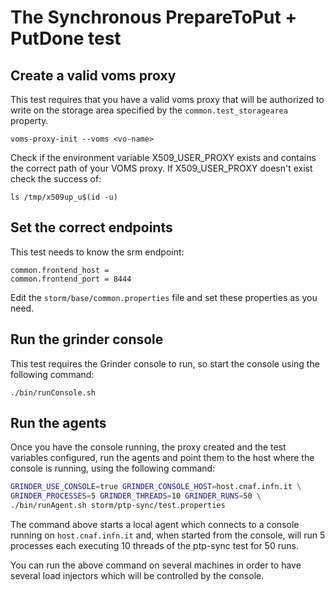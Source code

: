 # The Synchronous PrepareToPut + PutDone test

## Create a valid voms proxy 

This test requires that you have a valid voms proxy
that will be authorized to write on the storage area
specified by the `common.test_storagearea` property. 

```
voms-proxy-init --voms <vo-name>
```

Check if the environment variable X509\_USER\_PROXY exists
and contains the correct path of your VOMS proxy. 
If X509\_USER\_PROXY doesn't exist check the success of:

```
ls /tmp/x509up_u$(id -u)
```

## Set the correct endpoints

This test needs to know the srm endpoint:

```properties
common.frontend_host = 
common.frontend_port = 8444
```

Edit the `storm/base/common.properties` file and set 
these properties as you need.

## Run the grinder console

This test requires the Grinder console to run, so start
the console using the following command:

    ./bin/runConsole.sh

## Run the agents

Once you have the console running, the proxy created and 
the test variables configured, run the agents and point
them to the host where the console is running, using the
following command:

```bash
GRINDER_USE_CONSOLE=true GRINDER_CONSOLE_HOST=host.cnaf.infn.it \
GRINDER_PROCESSES=5 GRINDER_THREADS=10 GRINDER_RUNS=50 \
./bin/runAgent.sh storm/ptp-sync/test.properties
```

The command above starts a local agent which connects to a 
console running on `host.cnaf.infn.it` and, when started from
the console, will run 5 processes each executing 10 threads 
of the ptp-sync test for 50 runs.

You can run the above command on several machines in order
to have several load injectors which will be controlled 
by the console.